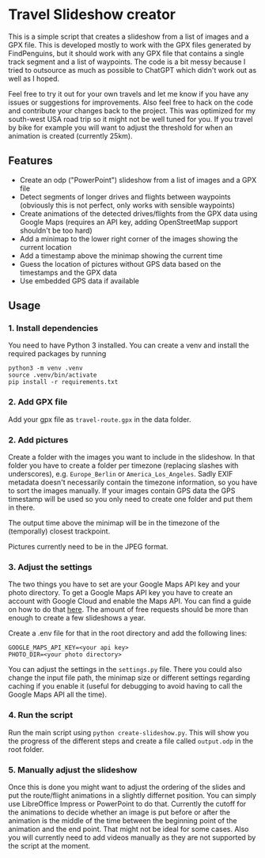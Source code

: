 # Travel Slideshow creator

This is a simple script that creates a slideshow from a list of images and a GPX file. This is developed mostly to work with the GPX files generated by FindPenguins, but it should work with any GPX file that contains a single track segment and a list of waypoints. The code is a bit messy because I tried to outsource as much as possible to ChatGPT which didn't work out as well as I hoped.

Feel free to try it out for your own travels and let me know if you have any issues or suggestions for improvements. Also feel free to hack on the code and contribute your changes back to the project. This was optimized for my south-west USA road trip so it might not be well tuned for you. If you travel by bike for example you will want to adjust the threshold for when an animation is created (currently 25km).

## Features

- Create an odp ("PowerPoint") slideshow from a list of images and a GPX file
- Detect segments of longer drives and flights between waypoints (obviously this is not perfect, only works with sensible waypoints)
- Create animations of the detected drives/flights from the GPX data using Google Maps (requires an API key, adding OpenStreetMap support shouldn't be too hard)
- Add a minimap to the lower right corner of the images showing the current location
- Add a timestamp above the minimap showing the current time
- Guess the location of pictures without GPS data based on the timestamps and the GPX data
- Use embedded GPS data if available

## Usage

### 1. Install dependencies

You need to have Python 3 installed. You can create a venv and install the required packages by running
```
python3 -m venv .venv
source .venv/bin/activate
pip install -r requirements.txt
```

### 2. Add GPX file

Add your gpx file as `travel-route.gpx` in the data folder.

### 2. Add pictures

Create a folder with the images you want to include in the slideshow. In that folder you have to create a folder per timezone (replacing slashes with underscores), e.g. `Europe_Berlin` or `America_Los_Angeles`. Sadly EXIF metadata doesn't necessarily contain the timezone information, so you have to sort the images manually. If your images contain GPS data the GPS timestamp will be used so you only need to create one folder and put them in there. 

The output time above the minimap will be in the timezone of the (temporally) closest trackpoint. 

Pictures currently need to be in the JPEG format.

### 3. Adjust the settings

The two things you have to set are your Google Maps API key and your photo directory.
To get a Google Maps API key you have to create an account with Google Cloud and enable the Maps API. You can find a guide on how to do that [here](https://developers.google.com/maps/get-started). The amount of free requests should be more than enough to create a few slideshows a year.

Create a .env file for that in the root directory and add the following lines:
```
GOOGLE_MAPS_API_KEY=<your api key>
PHOTO_DIR=<your photo directory>
```

You can adjust the settings in the `settings.py` file. There you could also change the input file path, the minimap size or different settings regarding caching if you enable it (useful for debugging to avoid having to call the Google Maps API all the time).

### 4. Run the script
Run the main script using `python create-slideshow.py`. This will show you the progress of the different steps and create a file called `output.odp` in the root folder. 

### 5. Manually adjust the slideshow

Once this is done you might want to adjust the ordering of the slides and put the route/flight animations in a slightly differnet position. You can simply use LibreOffice Impress or PowerPoint to do that.
Currently the cutoff for the animations to decide whether an image is put before or after the animation is the middle of the time between the beginning point of the animation and the end point. That might not be ideal for some cases. Also you will currently need to add videos manually as they are not supported by the script at the moment.
